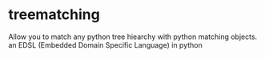 # treematching
Allow you to match any python tree hiearchy with python matching objects. an EDSL (Embedded Domain Specific Language) in python
